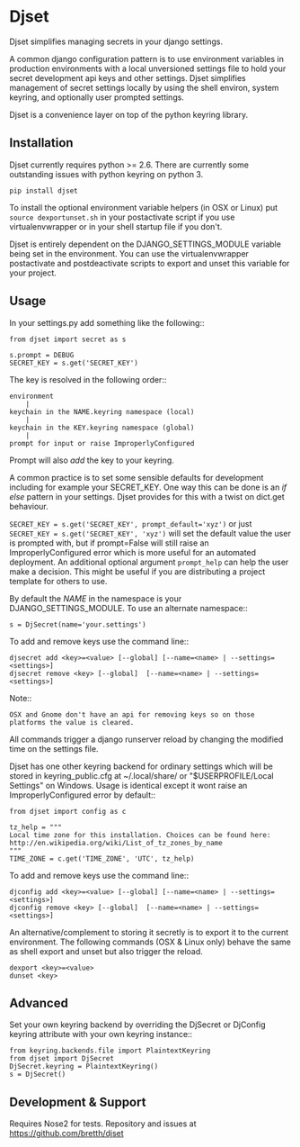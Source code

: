 Djset
=====

Djset simplifies managing secrets in your django settings.

A common django configuration pattern is to use environment variables in production environments with a local unversioned settings file to hold your secret development api keys and other settings. Djset simplifies management of secret settings locally by using the shell environ, system keyring, and optionally user prompted settings.

Djset is a convenience layer on top of the python keyring library.


Installation
---------------

Djset currently requires python >= 2.6. There are currently some outstanding issues with python keyring on python 3.


``pip install djset``

To install the optional environment variable helpers (in OSX or Linux) put ``source dexportunset.sh`` in your postactivate script if you use virtualenvwrapper or in your shell startup file if you don't.

Djset is entirely dependent on the DJANGO_SETTINGS_MODULE variable being set in the environment. You can use the virtualenvwrapper postactivate and postdeactivate scripts to export and unset this variable for your project.


Usage
--------   
In your settings.py add something like the following::

    from djset import secret as s
    
    s.prompt = DEBUG
    SECRET_KEY = s.get('SECRET_KEY')  

The key is resolved in the following order::

    environment
        |
    keychain in the NAME.keyring namespace (local)
        |
    keychain in the KEY.keyring namespace (global)
        |
    prompt for input or raise ImproperlyConfigured
        
Prompt will also *add* the key to your keyring. 

A common practice is to set some sensible defaults for development including for example your SECRET_KEY. One way this can be done is an *if else* pattern in your settings. Djset provides for this with a twist on dict.get behaviour. 

``SECRET_KEY = s.get('SECRET_KEY', prompt_default='xyz')`` or just ``SECRET_KEY = s.get('SECRET_KEY', 'xyz')`` will set the default value the user is prompted with, but if prompt=False will still raise an ImproperlyConfigured error which is more useful for an automated deployment. An additional optional argument ``prompt_help`` can help the user make a decision. This might be useful if you are distributing a project template for others to use.

By default the *NAME* in the namespace is your DJANGO_SETTINGS_MODULE. To use an alternate namespace:: 

    s = DjSecret(name='your.settings')

To add and remove keys use the command line::

    djsecret add <key>=<value> [--global] [--name=<name> | --settings=<settings>]
    djsecret remove <key> [--global]  [--name=<name> | --settings=<settings>]

Note::

    OSX and Gnome don't have an api for removing keys so on those platforms the value is cleared.


All commands trigger a django runserver reload by changing the modified time on the settings file.

Djset has one other keyring backend for ordinary settings which will be stored in keyring_public.cfg at ~/.local/share/ or "$USERPROFILE/Local Settings" on Windows. Usage is identical except it wont raise an ImproperlyConfigured error by default::

    from djset import config as c
    
    tz_help = """
    Local time zone for this installation. Choices can be found here:
    http://en.wikipedia.org/wiki/List_of_tz_zones_by_name
    """
    TIME_ZONE = c.get('TIME_ZONE', 'UTC', tz_help)
    
To add and remove keys use the command line::

    djconfig add <key>=<value> [--global] [--name=<name> | --settings=<settings>]
    djconfig remove <key> [--global]  [--name=<name> | --settings=<settings>]


An alternative/complement to storing it secretly is to export it to the current environment. The following commands (OSX & Linux only) behave the same as shell export and unset but also trigger the reload.

    dexport <key>=<value>
    dunset <key>
        
Advanced
---------

Set your own keyring backend by overriding the DjSecret or DjConfig keyring attribute with your own keyring instance::

    from keyring.backends.file import PlaintextKeyring
    from djset import DjSecret
    DjSecret.keyring = PlaintextKeyring()
    s = DjSecret()
    
Development & Support
----------------------
Requires Nose2 for tests. Repository and issues at https://github.com/bretth/djset


    





        